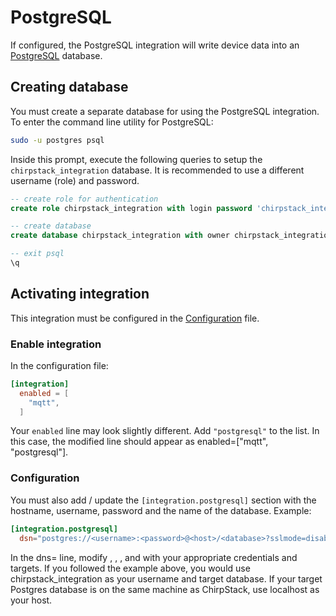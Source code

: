 # PostgreSQL

If configured, the PostgreSQL integration will write device data into an
[PostgreSQL](https://www.postgresql.org/) database.

## Creating database

You must create a separate database for using the PostgreSQL integration.
To enter the command line utility for PostgreSQL:

```bash
sudo -u postgres psql
```

Inside this prompt, execute the following queries to setup the
`chirpstack_integration` database. It is recommended to use a different
username (role) and password.

```sql
-- create role for authentication
create role chirpstack_integration with login password 'chirpstack_integration';

-- create database
create database chirpstack_integration with owner chirpstack_integration;

-- exit psql
\q
```

## Activating integration

This integration must be configured in the [Configuration](../configuration.md)
file.

### Enable integration

In the configuration file:

```toml
[integration]
  enabled = [
    "mqtt",
  ]
```

Your `enabled` line may look slightly different. Add `"postgresql"` to the list.
In this case, the modified line should appear as enabled=["mqtt", "postgresql"].

### Configuration

You must also add / update the `[integration.postgresql]` section with the
hostname, username, password and the name of the database. Example:

```toml
[integration.postgresql]
  dsn="postgres://<username>:<password>@<host>/<database>?sslmode=disable"
```

In the dns= line, modify <username>, <password>, <host>, and <database> with
your appropriate credentials and targets. If you followed the example above,
you would use chirpstack_integration as your username and target database. If
your target Postgres database is on the same machine as ChirpStack, use
localhost as your host.
